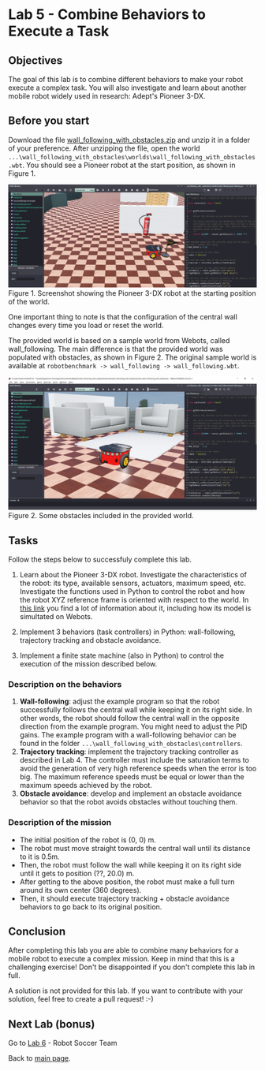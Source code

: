 # Lab 5 - Combine Behaviors to Execute a Task

## Objectives
The goal of this lab is to combine different behaviors to make your robot execute a complex task. You will also investigate and learn about another mobile robot widely used in research: Adept's Pioneer 3-DX.

## Before you start
Download the file [wall_following_with_obstacles.zip](../Lab5/wall_following_with_obstacles.zip) and unzip it in a folder of your preference. After unzipping the file, open the world `...\wall_following_with_obstacles\worlds\wall_following_with_obstacles.wbt`. You should see a Pioneer robot at the start position, as shown in Figure 1.

![screenshot_starting_position.png](../Lab5/screenshot_starting_position.png)
Figure 1. Screenshot showing the Pioneer 3-DX robot at the starting position of the world.

One important thing to note is that the configuration of the central wall changes every time you load or reset the world.

The provided world is based on a sample world from Webots, called wall_following. The main difference is that the provided world was populated with obstacles, as shown in Figure 2. The original sample world is available at `robotbenchmark -> wall_following -> wall_following.wbt`.

![screenshot_pioneer.png](../Lab5/screenshot_pioneer.png)
Figure 2. Some obstacles included in the provided world.

## Tasks
Follow the steps below to successfuly complete this lab.

1. Learn about the Pioneer 3-DX robot. Investigate the characteristics of the robot: its type, available sensors, actuators, maximum speed, etc. Investigate the functions used in Python to control the robot and how the robot XYZ reference frame is oriented with respect to the world. In [this link](https://cyberbotics.com/doc/guide/pioneer-3dx) you find a lot of information about it, including how its model is simultated on Webots.

2. Implement 3 behaviors (task controllers) in Python: wall-following, trajectory tracking and obstacle avoidance. 

3. Implement a finite state machine (also in Python) to control the execution of the mission described below.

### Description on the behaviors
1.	**Wall-following**: adjust the example program so that the robot successfully follows the central wall while keeping it on its right side. In other words, the robot should follow the central wall in the opposite direction from the example program. You might need to adjust the PID gains.  The example program with a wall-following behavior can be found in the folder `...\wall_following_with_obstacles\controllers`.
2.	**Trajectory tracking**: implement the trajectory tracking controller as described in Lab 4. The controller must include the saturation terms to avoid the generation of very high reference speeds when the error is too big. The maximum reference speeds must be equal or lower than the maximum speeds achieved by the robot.
3.	**Obstacle avoidance**: develop and implement an obstacle avoidance behavior so that the robot avoids obstacles without touching them. 

### Description of the mission
- The initial position of the robot is (0, 0) m. 
- The robot must move straight towards the central wall until its distance to it is 0.5m.
- Then, the robot must follow the wall while keeping it on its right side until it gets to position (??, 20.0) m. 
- After getting to the above position, the robot must make a full turn around its own center (360 degrees).
- Then, it should execute trajectory tracking + obstacle avoidance behaviors to go back to its original position. 

## Conclusion
After completing this lab you are able to combine many behaviors for a mobile robot to execute a complex mission. Keep in mind that this is a challenging exercise! Don't be disappointed if you don't complete this lab in full.

A solution is not provided for this lab. If you want to contribute with your solution, feel free to create a pull request! :-)

## Next Lab (bonus)
Go to [Lab 6](../Lab6/ReadMe.md) - Robot Soccer Team

Back to [main page](../README.md).
